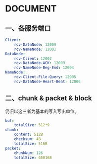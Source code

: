 # DOCUMENT

## 一、各服务端口

```yaml
Client:
    rcv-DataNode: 12000
    rcv-NameNode: 12001
DataNode:
    rcv-Client: 12002
    rcv-DataNode-ACK: 12003
    rcv-NameNode-Beg-End: 12004
NameNode:
    rcv-Client-File-Query: 12005
    rcv-DataNode-Heart-Beat: 12006
```

## 二、chunk & packet & block

仍旧以这三者为基本的写入写出单位。

```yaml
buf:
    totalSize: 512*9
chunk:
    content: 512B
    checksum: 4B
    totalSize: 516B
packet:
    chunkNum: 126
    totalSize: 65016B
```
